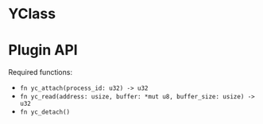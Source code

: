 # YClass

# Plugin API
Required functions:
* `fn yc_attach(process_id: u32) -> u32`
* `fn yc_read(address: usize, buffer: *mut u8, buffer_size: usize) -> u32`
* `fn yc_detach()`
